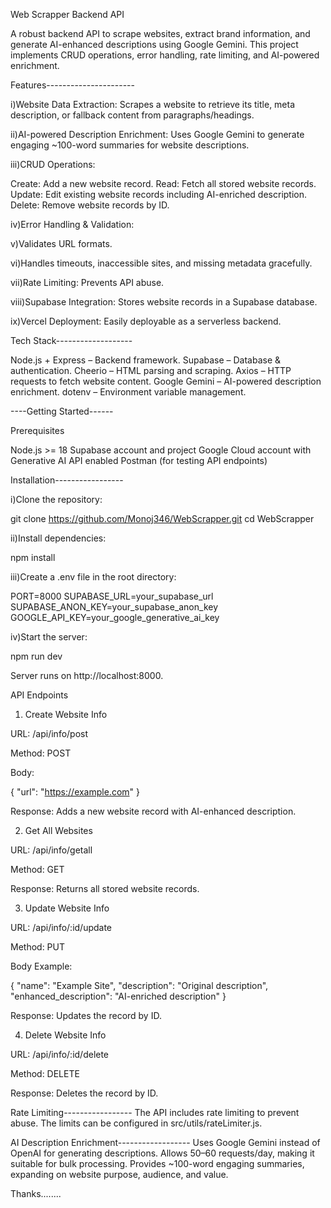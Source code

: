 Web Scrapper Backend API

A robust backend API to scrape websites, extract brand information, and generate AI-enhanced descriptions using Google Gemini. This project implements CRUD operations, error handling, rate limiting, and AI-powered enrichment.

Features----------------------

i)Website Data Extraction: Scrapes a website to retrieve its title, meta description, or fallback content from paragraphs/headings.

ii)AI-powered Description Enrichment: Uses Google Gemini to generate engaging ~100-word summaries for website descriptions.

iii)CRUD Operations:

Create: Add a new website record.
Read: Fetch all stored website records.
Update: Edit existing website records including AI-enriched description.
Delete: Remove website records by ID.

iv)Error Handling & Validation:

v)Validates URL formats.

vi)Handles timeouts, inaccessible sites, and missing metadata gracefully.

vii)Rate Limiting: Prevents API abuse.

viii)Supabase Integration: Stores website records in a Supabase database.

ix)Vercel Deployment: Easily deployable as a serverless backend.



Tech Stack-------------------

Node.js + Express – Backend framework.
Supabase – Database & authentication.
Cheerio – HTML parsing and scraping.
Axios – HTTP requests to fetch website content.
Google Gemini – AI-powered description enrichment.
dotenv – Environment variable management.

----Getting Started------

Prerequisites

Node.js >= 18
Supabase account and project
Google Cloud account with Generative AI API enabled
Postman (for testing API endpoints)


Installation-----------------

i)Clone the repository:

git clone https://github.com/Monoj346/WebScrapper.git
cd WebScrapper


ii)Install dependencies:

npm install


iii)Create a .env file in the root directory:

PORT=8000
SUPABASE_URL=your_supabase_url
SUPABASE_ANON_KEY=your_supabase_anon_key
GOOGLE_API_KEY=your_google_generative_ai_key


iv)Start the server:

npm run dev



Server runs on http://localhost:8000.

API Endpoints
1. Create Website Info

URL: /api/info/post

Method: POST

Body:

{
  "url": "https://example.com"
}


Response:
Adds a new website record with AI-enhanced description.

2. Get All Websites

URL: /api/info/getall

Method: GET

Response:
Returns all stored website records.

3. Update Website Info

URL: /api/info/:id/update

Method: PUT

Body Example:

{
  "name": "Example Site",
  "description": "Original description",
  "enhanced_description": "AI-enriched description"
}


Response: Updates the record by ID.

4. Delete Website Info

URL: /api/info/:id/delete

Method: DELETE

Response: Deletes the record by ID.



Rate Limiting-----------------
The API includes rate limiting to prevent abuse. The limits can be configured in src/utils/rateLimiter.js.

AI Description Enrichment------------------
Uses Google Gemini instead of OpenAI for generating descriptions.
Allows 50–60 requests/day, making it suitable for bulk processing.
Provides ~100-word engaging summaries, expanding on website purpose, audience, and value.


Thanks........
